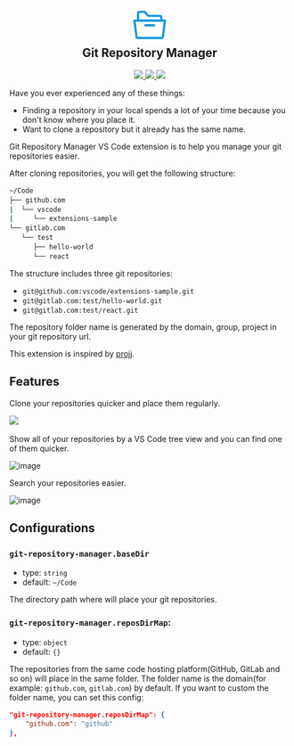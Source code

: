 <h2 align="center">
    <img src="./assets/logo.png" height="64">
    <br>
    Git Repository Manager
</h2>
<p align="center">
    <a href="https://marketplace.visualstudio.com/items?itemName=luhc228.git-repository-manager" alt="Marketplace version">
        <img src="https://img.shields.io/visual-studio-marketplace/v/luhc228.git-repository-manager?color=orange&label=VS%20Code%20Marketplace" />
    </a>
    <a href="https://marketplace.visualstudio.com/items?itemName=luhc228.git-repository-manager" alt="Marketplace Stars">
        <img src="https://img.shields.io/visual-studio-marketplace/stars/luhc228.git-repository-manager" />
    </a>
    <a href="https://marketplace.visualstudio.com/items?itemName=luhc228.git-repository-manager" alt="Marketplace download counts">
        <img src="https://img.shields.io/visual-studio-marketplace/d/luhc228.git-repository-manager?color=blueviolet&label=Downloads" />
    </a>
</p>

Have you ever experienced any of these things:
- Finding a repository in your local spends a lot of your time because you don't know where you place it.
- Want to clone a repository but it already has the same name.

Git Repository Manager VS Code extension is to help you manage your git repositories easier. 

After cloning repositories, you will get the following structure:

```bash
~/Code
├── github.com
|  └── vscode
|     └── extensions-sample
└── gitlab.com
   └── test
      ├── hello-world
      └── react
```

The structure includes three git repositories:

- `git@github.com:vscode/extensions-sample.git`
- `git@gitlab.com:test/hello-world.git`
- `git@gitlab.com:test/react.git`

The repository folder name is generated by the domain, group, project in your git repository url.

This extension is inspired by [projj](https://github.com/popomore/projj).

## Features

Clone your repositories quicker and place them regularly.

![](https://github.com/luhc228/git-repository-manager-extension/assets/44047106/b80b5c09-da1e-4ee3-bba4-142f7a592bda)

Show all of your repositories by a VS Code tree view and you can find one of them quicker.

![image](https://github.com/luhc228/git-repository-manager-extension/assets/44047106/b6296185-7a9e-4a7b-9a67-e2cd70ad58f1)

Search your repositories easier.

![image](https://github.com/luhc228/git-repository-manager-extension/assets/44047106/6607aadb-c33b-44b4-9359-a573f5cab1d0)

## Configurations

### `git-repository-manager.baseDir`

- type: `string`
- default: `~/Code`

The directory path where will place your git repositories.

### `git-repository-manager.reposDirMap`:

- type: `object`
- default: `{}`

The repositories from the same code hosting platform(GitHub, GitLab and so on) will place in the same folder. The folder name is the domain(for example: `github.com`, `gitlab.com`) by default. If you want to custom the folder name, you can set this config:

```json
"git-repository-manager.reposDirMap": {
    "github.com": "github"
},
```
